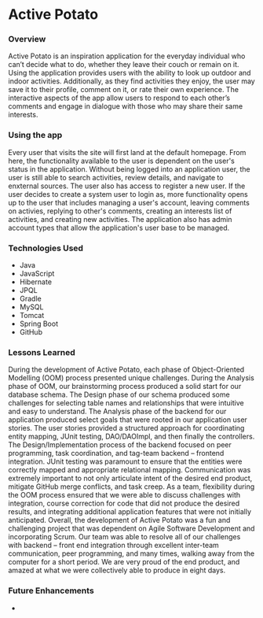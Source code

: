 # Active Potato

### Overview
Active Potato is an inspiration application for the everyday individual who can’t decide what to do, whether they leave their couch or remain on it. Using the application provides users with the ability to look up outdoor and indoor activities. Additionally, as they find activities they enjoy, the user may save it to their profile, comment on it, or rate their own experience. The interactive aspects of the app allow users to respond to each other’s comments and engage in dialogue with those who may share their same interests.

### Using the app
Every user that visits the site will first land at the default homepage. From here, the functionality available to the user is dependent on the user's status in the application. Without being logged into an application user, the user is still able to search activities, review details, and navigate to enxternal sources. The user also has access to register a new user. If the user decides to create a system user to login as, more functionality opens up to the user that includes managing a user's account, leaving comments on activies, replying to other's comments, creating an interests list of activities, and creating new activities. The application also has admin account types that allow the application's user base to be managed.

### Technologies Used
* Java
* JavaScript
* Hibernate
* JPQL
* Gradle
* MySQL
* Tomcat
* Spring Boot
* GitHub

### Lessons Learned
During the development of Active Potato, each phase of Object-Oriented Modelling (OOM) process presented unique challenges.
During the Analysis phase of OOM, our brainstorming process produced a solid start for our database schema. 
The Design phase of our schema produced some challenges for selecting table names and relationships that were intuitive and easy to understand. 
The Analysis phase of the backend for our application produced select goals that were rooted in our application user stories. The user stories provided a structured approach for coordinating entity mapping, JUnit testing, DAO/DAOImpl, and then finally the controllers.
The Design/Implementation process of the backend focused on peer programming, task coordination, and tag-team backend – frontend integration. JUnit testing was paramount to ensure that the entities were correctly mapped and appropriate relational mapping. 
Communication was extremely important to not only articulate intent of the desired end product, mitigate GitHub merge conflicts, and task creep.
As a team, flexibility during the OOM process ensured that we were able to discuss challenges with integration, course correction for code that did not produce the desired results, and integrating additional application features that were not initially anticipated.
Overall, the development of Active Potato was a fun and challenging project that was dependent on Agile Software Development and incorporating Scrum. Our team was able to resolve all of our challenges with backend – front end integration through excellent inter-team communication, peer programming, and many times, walking away from the computer for a short period.
We are very proud of the end product, and amazed at what we were collectively able to produce in eight days.
### Future Enhancements
* 